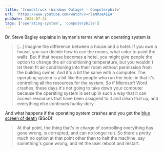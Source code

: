 ```yaml
---
title: 'Crowdstruck (Windows Outage) - Computerphile'
url: 'https://www.youtube.com/watch?v=rlaNMJeA1EA'
pubDate: 2024-07-24
tags: ['operating-system', 'computerphile']
---
```


Dr. Steve Bagley explains in layman's terms what an operating system is:

> […] Imagine the difference between a house and a hotel. If you own a house, you can decide how to use the rooms, what color to paint the walls. But if that house becomes a hotel, you might give people the option to change the air conditioning temperature, but you wouldn't let them fit air conditioning into their room without permission from the building owner. And it's a bit the same with a computer. The operating system is a bit like the people who run the hotel in that it's controlling all the resources for the system. So if Microsoft Word crashes, these days it's not going to take down your computer because the operating system is set up in such a way that it can access resources that have been assigned to it and clean that up, and everything else continues hunky-dory.

And what happens if the operating system crashes and you get the [blue screen of death](https://en.wikipedia.org/wiki/Blue_screen_of_death) (BSoD):

> At that point, the thing that's in charge of controlling everything has gone wrong, is corrupted, and can no longer run. So there's pretty much no option at that point other than to halt the machine, say something's gone wrong, and let the user reboot and restart.
